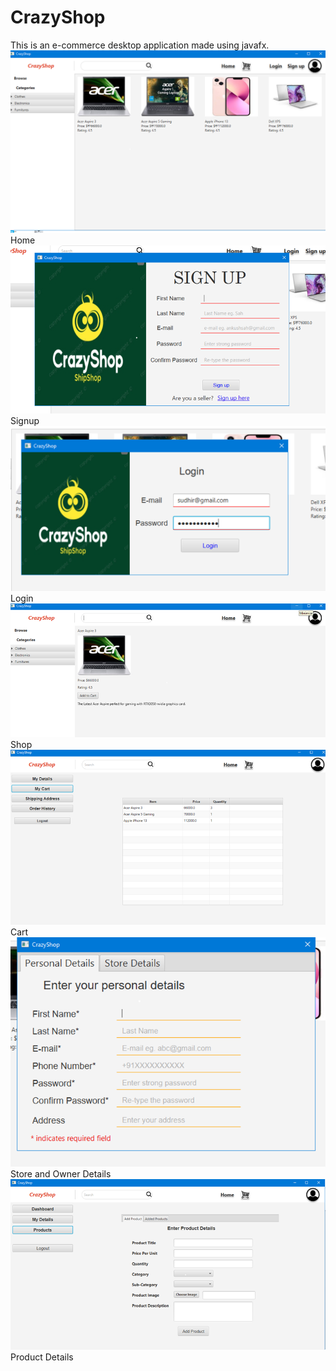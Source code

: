 # CrazyShop
This is an e-commerce desktop application made using javafx.
![home page](<gui pics/home.png>)
Home
![signup](<gui pics/signup.png>)
Signup
![login](<gui pics/login.png>)
Login
![shop page](<gui pics/shop.png>)
Shop
![cart](<gui pics/cart.png>)
Cart
![store and owner details](<gui pics/store&owner_details.png>)
Store and Owner Details
![product details](<gui pics/product_details.png>)
Product Details